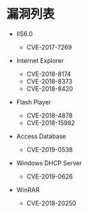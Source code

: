 # 漏洞列表

+ IIS6.0 
  - CVE-2017-7269

+ Internet Explorer
  - CVE-2018-8174
  - CVE-2018-8373
  - CVE-2018-8420

+ Flash Player
  - CVE-2018-4878
  - CVE-2018-15982

+ Access Database
  - CVE-2019-0538

+ Windows DHCP Server
  - CVE-2019-0626

+ WinRAR 
  - CVE-2018-20250

 
